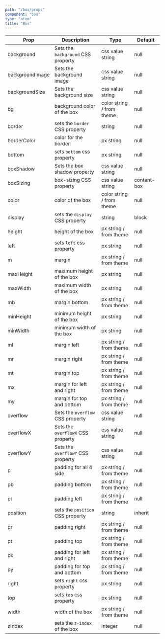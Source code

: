 ```yaml
---
path: "/box/props"
component: "box"
type: "atom"
title: "Box"
---
```


| Prop | Description | Type | Default |
| ------ | ----------- | ---- | ------- |
| background | Sets the `background` CSS property | css value string | null |
| backgroundImage | Sets the background image | css value string | null |
| backgroundSize | Sets the background size | css value string | null |
| bg | background color of the box | color string / from theme | null |
| border | sets the `border` CSS property | string | null |
| borderColor | color for the border | px string | null |
| bottom | sets `bottom` css property | px string | null |
| boxShadow | Sets the box shadow property | css value string | null |
| boxSizing | box-sizing CSS property | css value string | content-box |
| color | color of the box | color string / from theme | null |
| display | sets the `display` CSS property | string | block |
| height | height of the box | px string / from theme| null |
| left | sets `left` css property | px string | null |
| m | margin | px string / from theme| null |
| maxHeight | maximum height of the box | px string | null |
| maxWidth | maximum width of the box | px string | null |
| mb | margin bottom | px string / from theme| null |
| minHeight | minimum height of the box | px string | null |
| minWidth | minimum width of the box | px string | null |
| ml | margin left | px string / from theme| null |
| mr | margin right | px string / from theme| null |
| mt | margin top | px string / from theme| null |
| mx | margin for left and right | px string / from theme| null |
| my | margin for top and bottom | px string / from theme| null |
| overflow | Sets the `overflow` CSS property | css value string | null |
| overflowX | Sets the `overflowX` CSS property | css value string | null |
| overflowY | Sets the `overflowY` CSS property | css value string | null |
| p | padding for all 4 side | px string / from theme| null |
| pb | padding bottom | px string / from theme| null |
| pl | padding left | px string / from theme| null |
| position | sets the `position` CSS property | string | inherit |
| pr | padding right | px string / from theme| null |
| pt | padding top | px string / from theme| null |
| px | padding for left and right | px string / from theme| null |
| py | padding for top and bottom | px string / from theme| null |
| right | sets `right` css property | px string | null |
| top | sets `top` css property | px string | null |
| width | width of the box | px string / from theme| null |
| zIndex | sets the `z-index` of the box | integer | null |
